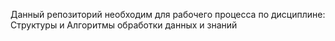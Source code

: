 Данный репозиторий необходим для рабочего процесса по дисциплине:
Структуры и Алгоритмы обработки данных и знаний